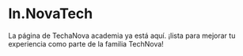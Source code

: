 # In.NovaTech
La página de TechaNova academia ya está aquí. ¡lista para mejorar tu experiencia como parte de la familia TechNova!
